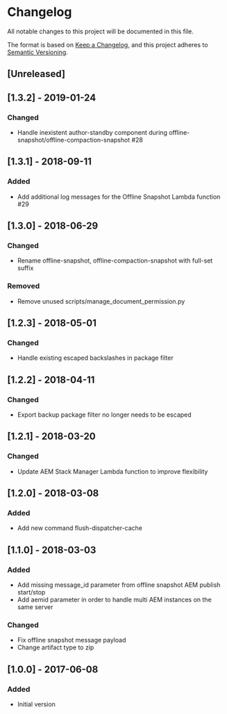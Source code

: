 # Changelog
All notable changes to this project will be documented in this file.

The format is based on [Keep a Changelog](https://keepachangelog.com/en/1.0.0/),
and this project adheres to [Semantic Versioning](https://semver.org/spec/v2.0.0.html).

## [Unreleased]

## [1.3.2] - 2019-01-24

### Changed
- Handle inexistent author-standby component during offline-snapshot/offline-compaction-snapshot #28

## [1.3.1] - 2018-09-11

### Added
- Add additional log messages for the Offline Snapshot Lambda function #29

## [1.3.0] - 2018-06-29

### Changed
- Rename offline-snapshot, offline-compaction-snapshot with full-set suffix

### Removed
- Remove unused scripts/manage_document_permission.py

## [1.2.3] - 2018-05-01

### Changed
- Handle existing escaped backslashes in package filter

## [1.2.2] - 2018-04-11

### Changed
- Export backup package filter no longer needs to be escaped

## [1.2.1] - 2018-03-20

### Changed
- Update AEM Stack Manager Lambda function to improve flexibility

## [1.2.0] - 2018-03-08

### Added
- Add new command flush-dispatcher-cache

## [1.1.0] - 2018-03-03

### Added
- Add missing message_id parameter from offline snapshot AEM publish start/stop
- Add aemid parameter in order to handle multi AEM instances on the same server

### Changed
- Fix offline snapshot message payload
- Change artifact type to zip

## [1.0.0] - 2017-06-08

### Added
- Initial version
